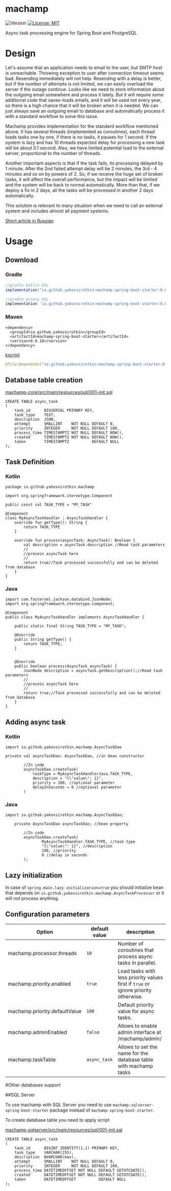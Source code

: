 # machamp

<p>
  <img alt="Version" src="https://img.shields.io/badge/version-0.0.18-blue.svg?cacheSeconds=2592000" />
  <a href="https://github.com/yakovsirotkin/machamp/blob/master/LICENSE">
    <img alt="License: MIT" src="https://img.shields.io/badge/License-MIT-yellow.svg"/>
  </a>
</p>
Async task processing engine for Spring Boot and PostgreSQL

# Design 
Let's assume that an application needs to email to the user, but SMTP host is unreachable. Throwing exception to user 
after connection timeout seems bad. Resending immediately will not help. Resending with a delay is better, but if the 
number of attempts is not limited, we can easily overload the server if the outage continue. Looks like we need to store information
about the outgoing email somewhere and process it lately. But it will require some additional code that saves-loads emails, and 
it will be used not every year, so there is a high chance that it will be broken when it is needed. 
We can just always save an outgoing email to database and automatically process it with a standard workflow to solve this
issue.   

Machamp provides implementation for the standard workflow mentioned above. It has several threads (implemented as coroutines), 
each thread loads tasks one by one, if there is no tasks, it pauses for 1 second. If the system is lazy and has 10 threads 
expected delay for processing a new task will be about 0.1 second. Also, we have limited potential load to the external server, 
proportional to the number of threads. 

Another important aspects is that if the task fails, its processing delayed by 1 minute. After the 2nd failed attempt delay 
will be 2 minutes, the 3rd - 4 minutes and so on by powers of 2. So, if we receive the huge set of broken tasks, 
it will affect the overall performance, but the impact will be limited and the system will be back to normal automatically. 
More than that, if we deploy a fix in 2 days, all the tasks will be processed in another 2 days automatically.

This solution is relevant to many situation when we need to call an external system and includes almost all payment 
systems.   

<a href="http://telamon.ru/articles/async.html">Short article in Russian</a>

# Usage

## Download

### Gradle

```gradle
//gradle kotlin DSL
implementation("io.github.yakovsirotkin:machamp-spring-boot-starter:0.0.18") 

//gradle groovy DSL
implementation 'io.github.yakovsirotkin:machamp-spring-boot-starter:0.0.18' 
```

### Maven

```maven
<dependency>
  <groupId>io.github.yakovsirotkin</groupId>
  <artifactId>machamp-spring-boot-starter</artifactId>
  <version>0.0.18</version>
</dependency>
```

[kscript](https://github.com/holgerbrandl/kscript)

```kotlin
@file:DependsOn("io.github.yakovsirotkin:machamp-spring-boot-starter:0.0.18")
```

## Database table creation
[machamp-core/src/main/resources/sql/001-init.sql](https://github.com/YakovSirotkin/machamp/blob/main/machamp-core/src/main/resources/sql/001-init.sql)
```
CREATE TABLE async_task
(
    task_id      BIGSERIAL PRIMARY KEY,
    task_type    TEXT,
    description  JSON,
    attempt      SMALLINT    NOT NULL DEFAULT 0,
    priority     INTEGER     NOT NULL DEFAULT 100,
    process_time TIMESTAMPTZ NOT NULL DEFAULT NOW(),
    created      TIMESTAMPTZ NOT NULL DEFAULT NOW(),
    taken        TIMESTAMPTZ          DEFAULT NULL
);
```
## Task Definition

### Kotlin
```
package io.github.yakovsirotkin.machamp

import org.springframework.stereotype.Component

public const val TASK_TYPE = "MY_TASK"

@Component
class MyAsyncTaskHandler : AsyncTaskHandler {
    override fun getType(): String {
        return TASK_TYPE
    }

    override fun process(asyncTask: AsyncTask): Boolean {
        val description = asyncTask.description //Read task parameters
        //
        //process asyncTask here
        //
        return true//Task processed successfully and can be deleted from database
    }
}
```

### Java
```
import com.fasterxml.jackson.databind.JsonNode;
import org.springframework.stereotype.Component;

@Component
public class MyAsyncTaskHandler implements AsyncTaskHandler {

    public static final String TASK_TYPE = "MY_TASK";

    @Override
    public String getType() {
        return TASK_TYPE;
    }


    @Override
    public boolean process(AsyncTask asyncTask) {
        JsonNode description = asyncTask.getDescription();//Read task parameters
        //
        //process asyncTask here
        //
        return true;//Task processed successfully and can be deleted from database        
    }
}
```
## Adding async task

### Kotlin
```
import io.github.yakovsirotkin.machamp.AsyncTaskDao

private val asyncTaskDao: AsyncTaskDao, //in bean constructor

        //In code 
        asyncTaskDao.createTask(
            taskType = MyAsyncTaskHandlerJava.TASK_TYPE,
            description = "{\"value\": 1}",
            priority = 100, //optional parameter
            delayInSeconds = 0 //optional parameter
        )
```

### Java

```
import io.github.yakovsirotkin.machamp.AsyncTaskDao;

    private AsyncTaskDao asyncTaskDao; //bean property
    
        //In code
        asyncTaskDao.createTask(
                MyAsyncTaskHandler.TASK_TYPE, //task type
                "{\"value\": 1}", //description
                100, //priority
                0 //delay in seconds
        );  
```
## Lazy initialization

In case of `spring.main.lazy-initialization=true` you should initialize bean that depends on
`io.github.yakovsirotkin.machamp.AsyncTaskProcessor` or it will not process anything.

## Configuration parameters

| Option                        | default value | description                                                                        |
|-------------------------------|---------------|------------------------------------------------------------------------------------|
| machamp.processor.threads     | `10`          | Number of coroutines that process async tasks in parallel.                         |
| machamp.priority.enabled      | `true`        | Load tasks with less priority values first if `true` or ignore priority otherwise. |
| machamp.priority.defaultValue | `100`         | Default priority value for async tasks.                                            |
| machamp.adminEnabled          | `false`       | Allows to enable admin interface at /machamp/admin/                                |
| machamp.taskTable             | `async_task`  | Allows to set the name for the database table with machamp tasks                   |

#Other databases support

##SQL Server

To use machamp with SQL Server you need to use `machamp-sqlserver-spring-boot-starter` package instead of
`machamp-spring-boot-starter`.

To create database table you need to apply script 

[machamp-sqlserver/src/main/resources/sql/001-init.sql](https://github.com/YakovSirotkin/machamp/blob/main/machamp-sqlserver/src/main/resources/sql/001-init.sql)

```
CREATE TABLE async_task
(
    task_id      BIGINT IDENTITY(1,1) PRIMARY KEY,
    task_type    VARCHAR(255),
    description  NVARCHAR(max),
    attempt      SMALLINT    NOT NULL DEFAULT 0,
    priority     INTEGER     NOT NULL DEFAULT 100,
    process_time DATETIMEOFFSET NOT NULL DEFAULT GETUTCDATE(),
    created      DATETIMEOFFSET NOT NULL DEFAULT GETUTCDATE(),
    taken        DATETIMEOFFSET          DEFAULT NULL
);
```

